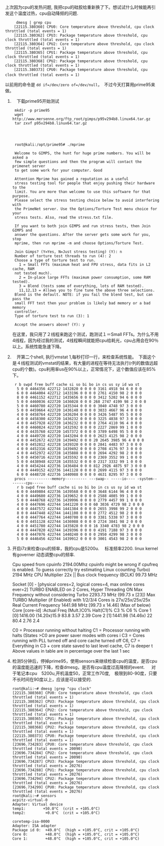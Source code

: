 上次因为cpu的发热问题,  我把cpu的硅胶给重新换了下。想试试什么时候能再引发这个温度过热，cpu自动降频的问题.  

         dmesg | grep cpu
        [22115.380360] CPU0: Core temperature above threshold, cpu clock throttled (total events = 1)
        [22115.380362] CPU3: Package temperature above threshold, cpu clock throttled (total events = 1)
        [22115.380364] CPU2: Core temperature above threshold, cpu clock throttled (total events = 1)
        [22115.380365] CPU1: Package temperature above threshold, cpu clock throttled (total events = 1)
        [22115.380368] CPU2: Package temperature above threshold, cpu clock throttled (total events = 1)
        [22115.380373] CPU0: Package temperature above threshold, cpu clock throttled (total events = 1)　　


以前用的命令是 `dd if=/dev/zero of=/dev/null`，　不过今天打算用prime95来做。　　


1. 　下载prime95开始测试　　

        mkdir -p prime95
        wget http://www.mersenne.org/ftp_root/gimps/p95v294b8.linux64.tar.gz
        tar zxvf p95v294b8.linux64.tar.gz  
    



        root@kali:/opt/prime95# ./mprime
    
        Welcome to GIMPS, the hunt for huge prime numbers. You will be asked a
        few simple questions and then the program will contact the primenet server
        to get some work for your computer. Good
    
        Attention Mprime has gained a reputation as a useful
        stress testing tool for people that enjoy pushing their hardware to the
        limit. You are more than welcome to use this software for that purpose.
        Please select the stress testing choice below to avoid interfering with
        the PrimeNet server. Use the Options/Torture Test menu choice for your
        stress tests. Also, read the stress.txt file.
    
        If you want to both join GIMPS and run stress tests, then Join GIMPS and
        answer the questions. After the server gets some work for you, stop
        mprime, then run mprime -m and choose Options/Torture Test.
    
        Join Gimps? (Y=Yes, N=Just stress testing) (Y): n
        Number of torture test threads to run (4): 2
        Choose a type of torture test to run.
          1 = Small FFTs (maximum heat and FPU stress, data fits in L2 cache, RAM
        not tested much).
          2 = In-place large FFTs (maximum power consumption, some RAM tested).
          3 = Blend (tests some of everything, lots of RAM tested).
          11,12,13 = Allows you to fine tune the above three selections.
        Blend is the default. NOTE: if you fail the blend test, but can pass the
        small FFT test then your problem is likely bad memory or a bad memory
        controller.
        Type of torture test to run (3): 1
    
        Accept the answers above? (Y): y
    


    在这里，我只用了２线程来跑这个测试，跑测试１＝Small FFTs。为什么不用4线程，因为经过我的测试，4线程瞬间就能把cpu给耗光，cpu占用会在90％以上。系统性能急速下降。



2. 　开第二个shell, 执行vmstat 1,每秒打印一行，来检查系统性能。　下面这个是４线程测试的vmstat的结果，有大量的进程在等待无法执行(r列的数值远超cpu的个数)。cpu利用率us在90%以上，正常情况下，这个数值应该在85%下。


        
    
        r b swpd free buff cache si so bi bo in cs us sy id wa st
         5 0 0 4464356 422712 1432820 0 0 0 0 3161 4918 94 6 0 0 0
         6 0 0 4464004 422712 1433196 0 0 0 0 2761 4150 98 2 0 0 0
         8 0 0 4461152 422712 1435656 0 0 0 0 3412 5202 94 6 0 0 0
         5 0 0 4460036 422720 1436028 0 0 0 268 2747 4199 98 2 0 0 0
         5 0 0 4460780 422720 1435344 0 0 0 0 3040 4748 97 3 0 0 0
         5 0 0 4459664 422720 1436148 0 0 0 0 3033 4667 96 4 0 0 0
         4 0 0 4458764 422720 1436204 0 0 0 0 3426 5487 95 5 0 0 0
         4 0 0 4458300 422720 1436232 0 0 0 0 3225 4838 97 3 0 0 0
         4 0 0 4457928 422720 1436232 0 0 0 0 2764 4110 96 4 0 0 0
         4 0 0 4460824 422720 1432592 0 0 0 0 2227 2869 99 1 0 0 0
         4 0 0 4435760 422720 1457372 0 0 0 0 3789 6498 95 5 0 0 0
         4 0 0 4449720 422720 1443204 0 0 0 0 2623 4125 98 2 0 0 0
         4 0 0 4452672 422728 1439492 0 0 0 20 2645 3985 96 4 0 0 0
         4 0 0 4452812 422728 1439320 0 0 0 0 2841 4483 97 3 0 0 0
         4 0 0 4452316 422728 1439492 0 0 0 0 2708 4176 97 3 0 0 0
         4 0 0 4452972 422728 1435888 0 0 0 0 2694 4292 98 2 0 0 0
         5 0 0 4450716 422728 1435592 0 0 0 0 2369 3552 99 1 0 0 0
         5 0 0 4438948 422728 1435532 0 0 0 0 2317 3332 99 1 0 0 0
         4 0 0 4454244 422736 1436484 0 0 0 812 2926 4875 97 3 0 0 0
         4 0 0 4449152 422736 1441128 0 0 0 0 2699 4115 97 3 0 0 0
         6 0 0 4448720 422736 1440988 0 0 0 0 4631 8295 97 3 0 0 0
        procs -----------memory---------- ---swap-- -----io---- -system-- ------cpu-----
         r b swpd free buff cache si so bi bo in cs us sy id wa st
         6 0 0 4449804 422736 1439568 0 0 0 0 3648 6144 96 4 0 0 0
         4 0 0 4449680 422736 1439652 0 0 0 0 2588 4085 99 1 0 0 0
         5 0 0 4448768 422736 1439996 0 0 0 0 2779 4457 99 1 0 0 0
         4 0 0 4447696 422744 1441220 0 0 0 60 3036 4729 98 2 0 0 0
         4 0 0 4447572 422744 1441384 0 0 0 0 2655 3998 99 2 0 0 0
         8 0 0 4447448 422744 1441108 0 0 0 0 2772 4512 98 2 0 0 0
         4 0 0 4447764 422744 1440700 0 0 0 0 3381 5338 97 3 0 0 0
         6 0 0 4451128 422744 1436988 0 0 0 0 2724 3841 98 2 0 0 0
         4 0 0 4451780 422744 1435828 0 0 0 16 3340 4783 98 2 0 0 0
         4 0 0 4447820 422744 1439396 0 0 0 0 4191 7188 97 3 0 0 0
         4 0 0 4447076 422744 1440240 0 0 0 0 2950 4299 98 3 0 0 0
         5 0 0 4446456 422744 1439912 0 0 0 0 3001 4543 98 2 0 0 0
    


3.   开启i7z来检查cpu的频率，我的cpu是5200u. 　标准频率2200.
linux kernel有governer 动态调整cpu的频率.   　

        
        Cpu speed from cpuinfo 2194.00Mhz
        cpuinfo might be wrong if cpufreq is enabled. To guess correctly try estimating
        Linux ccounting Turbo) 2194 MHz
        CPU Multiplier 22x || Bus clock frequency (BCLK) 99.73 MHz
        
        Socket [0] - [physical cores=2, logical cores=4, max online cores ever=2]
          TURBO ENABLED on 2 Cores, Hyper Threading ON
          Max Frequency without considering Turbo 2293.73 MHz (99.73 x [23])
          Max TURBO Multiplier (if Enabled) with 1/2/3/4 Cores is  27x/25x/25x/25x
          Real Current Frequency 1441.98 MHz [99.73 x 14.46] (Max of below)
        Core [core-id]  :Actual Freq (Mult.)C0%   Halt(C1)%  C3 %   C6 %
        Core 1 [0]:1416.00 (14.20x)15.9    83.8    3.57    2.39
        Core 2 [1]:1441.98 (14.46x)  22    80.4    2.76     2.4
        
        C0 = Processor running without halting
        C1 = Processor running with halts (States >C0 are power saver modes with cores i
        C3 = Cores running with PLL turned off and core cache turned off
        C6, C7 = Everything in C3 + core state saved to last level cache, C7 is deeper t
        Above values in table are in percentage over the last 1 sec
        

4.  检测5分钟后，停掉prime95，使用sensors来继续检查cpu的温度，是否cpu的温度能迅速的下降，检查dmesg，是否有cpu温度过高降频的event.  　
对于笔记本cpu　5200u,开机温度50，正常工作70度,　极限到80-90度，只要不长时间在90度以上，应该是可以接受的. 　


        root@kali:~# dmesg |grep "cpu clock"
        [22115.380360] CPU0: Core temperature above threshold, cpu clock throttled (total events = 1)
        [22115.380362] CPU3: Package temperature above threshold, cpu clock throttled (total events = 1)
        [22115.380364] CPU2: Core temperature above threshold, cpu clock throttled (total events = 1)
        [22115.380365] CPU1: Package temperature above threshold, cpu clock throttled (total events = 1)
        [22115.380368] CPU2: Package temperature above threshold, cpu clock throttled (total events = 1)
        [22115.380373] CPU0: Package temperature above threshold, cpu clock throttled (total events = 1)
        [23696.734283] CPU0: Core temperature above threshold, cpu clock throttled (total events = 20090)
        [23696.734284] CPU2: Core temperature above threshold, cpu clock throttled (total events = 20090)
        [23696.734287] CPU3: Package temperature above threshold, cpu clock throttled (total events = 20276)
        [23696.734288] CPU1: Package temperature above threshold, cpu clock throttled (total events = 20276)
        [23696.734294] CPU2: Package temperature above threshold, cpu clock throttled (total events = 20276)
        [23696.734299] CPU0: Package temperature above threshold, cpu clock throttled (total events = 20276)
        root@kali:~# sensors
        acpitz-virtual-0
        Adapter: Virtual device
        temp1:        +50.0°C  (crit = +105.0°C)
        temp2:         +0.0°C  (crit = +105.0°C)
        
        coretemp-isa-0000
        Adapter: ISA adapter
        Package id 0:  +49.0°C  (high = +105.0°C, crit = +105.0°C)
        Core 0:        +48.0°C  (high = +105.0°C, crit = +105.0°C)
        Core 1:        +48.0°C  (high = +105.0°C, crit = +105.0°C)
        
        